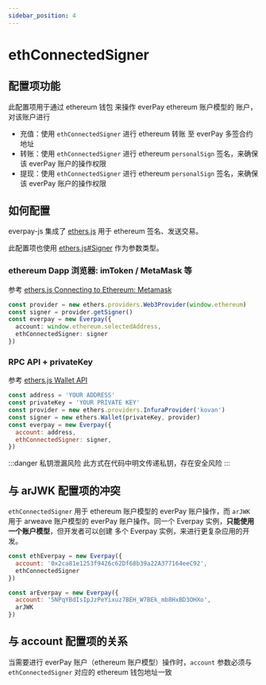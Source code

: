 ```yaml
---
sidebar_position: 4
---
```


# ethConnectedSigner

## 配置项功能

此配置项用于通过 ethereum 钱包 来操作 everPay ethereum 账户模型的 账户，对该账户进行

* 充值：使用 `ethConnectedSigner` 进行 ethereum 转账 至 everPay 多签合约地址
* 转账：使用 `ethConnectedSigner` 进行 ethereum `personalSign` 签名，来确保该 everPay 账户的操作权限
* 提现：使用 `ethConnectedSigner` 进行 ethereum `personalSign` 签名，来确保该 everPay 账户的操作权限

## 如何配置

everpay-js 集成了 [ethers.js](https://docs.ethers.io/v5/) 用于 ethereum 签名、发送交易。

此配置项也使用 [ethers.js#Signer](https://docs.ethers.io/v5/api/signer/#Signer) 作为参数类型。

### ethereum Dapp 浏览器: imToken / MetaMask 等

参考 [ethers.js Connecting to Ethereum: Metamask](https://docs.ethers.io/v5/getting-started/#getting-started--connecting)

```ts
const provider = new ethers.providers.Web3Provider(window.ethereum)
const signer = provider.getSigner()
const everpay = new Everpay({
  account: window.ethereum.selectedAddress,
  ethConnectedSigner: signer
})
```

### RPC API + privateKey

参考 [ethers.js Wallet API](https://docs.ethers.io/v5/api/signer/#Wallet)

```js
const address = 'YOUR ADDRESS'
const privateKey = 'YOUR PRIVATE KEY'
const provider = new ethers.providers.InfuraProvider('kovan')
const signer = new ethers.Wallet(privateKey, provider)
const everpay = new Everpay({
  account: address,
  ethConnectedSigner: signer,
})
```

:::danger 私钥泄漏风险
此方式在代码中明文传递私钥，存在安全风险
:::

## 与 arJWK 配置项的冲突
`ethConnectedSigner` 用于 ethereum 账户模型的 everPay 账户操作，而 `arJWK` 用于 arweave 账户模型的 everPay 账户操作。同一个 Everpay 实例，**只能使用一个账户模型**，但开发者可以创建 多个 Everpay 实例，来进行更复杂应用的开发。

```js
const ethEverpay = new Everpay({
  account: '0x2ca81e1253f9426c62Df68b39a22A377164eeC92',
  ethConnectedSigner
})

const arEverpay = new Everpay({
  account: '5NPqYBdIsIpJzPeYixuz7BEH_W7BEk_mb8HxBD3OHXo',
  arJWK
})
```

## 与 account 配置项的关系

当需要进行 everPay 账户（ethereum 账户模型）操作时，`account` 参数必须与 `ethConnectedSigner` 对应的 ethereum 钱包地址一致